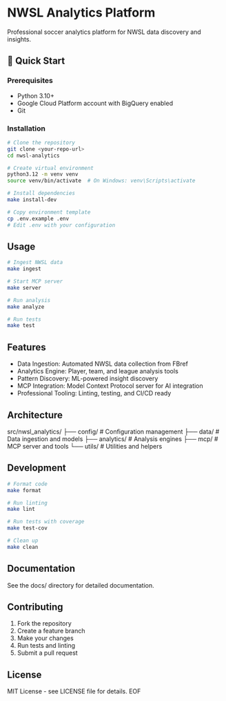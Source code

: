# NWSL Analytics Platform

Professional soccer analytics platform for NWSL data discovery and insights.

## 🚀 Quick Start

### Prerequisites
- Python 3.10+
- Google Cloud Platform account with BigQuery enabled
- Git

### Installation

```bash
# Clone the repository
git clone <your-repo-url>
cd nwsl-analytics

# Create virtual environment
python3.12 -m venv venv
source venv/bin/activate  # On Windows: venv\Scripts\activate

# Install dependencies
make install-dev

# Copy environment template
cp .env.example .env
# Edit .env with your configuration
```

## Usage

```bash
# Ingest NWSL data
make ingest

# Start MCP server
make server

# Run analysis
make analyze

# Run tests
make test
```

## Features

- Data Ingestion: Automated NWSL data collection from FBref
- Analytics Engine: Player, team, and league analysis tools
- Pattern Discovery: ML-powered insight discovery
- MCP Integration: Model Context Protocol server for AI integration
- Professional Tooling: Linting, testing, and CI/CD ready

## Architecture

src/nwsl_analytics/
├── config/          # Configuration management
├── data/            # Data ingestion and models
├── analytics/       # Analysis engines
├── mcp/             # MCP server and tools
└── utils/           # Utilities and helpers

## Development

```bash
# Format code
make format

# Run linting
make lint

# Run tests with coverage
make test-cov

# Clean up
make clean
```

## Documentation
See the docs/ directory for detailed documentation.


## Contributing

1. Fork the repository
2. Create a feature branch
3. Make your changes
4. Run tests and linting
5. Submit a pull request

## License
MIT License - see LICENSE file for details.
EOF
